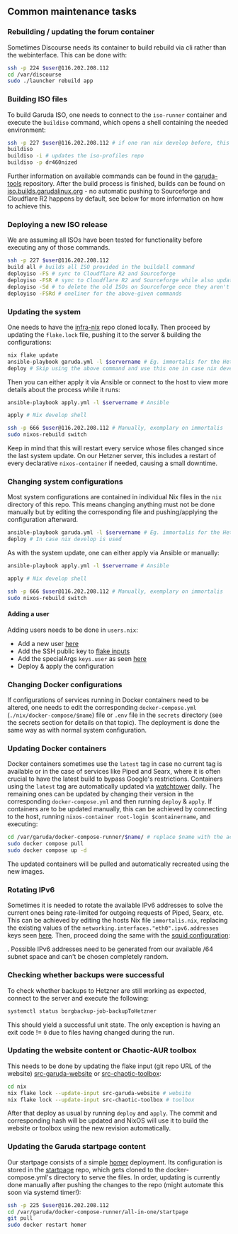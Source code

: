 ## Common maintenance tasks

### Rebuilding / updating the forum container

Sometimes Discourse needs its container to build rebuild via cli rather than the webinterface. This can be done with:

```sh
ssh -p 224 $user@116.202.208.112
cd /var/discourse
sudo ./launcher rebuild app
```

### Building ISO files

To build Garuda ISO, one needs to connect to the `iso-runner` container and execute the `buildiso` command, which opens a shell containing the needed environment:

```sh
ssh -p 227 $user@116.202.208.112 # if one ran nix develop before, this can be skipped
buildiso
buildiso -i # updates the iso-profiles repo
buildiso -p dr460nized
```

Further information on available commands can be found in the [garuda-tools](https://gitlab.com/garuda-linux/tools/garuda-tools) repository.
After the build process is finished, builds can be found on [iso.builds.garudalinux.org](https://iso.builds.garudalinux.org/iso/garuda/) - no automatic pushing to Sourceforge and Cloudflare R2 happens by default, see below for more information on how to achieve this.

### Deploying a new ISO release

We are assuming all ISOs have been tested for functionality before executing any of those commands.

```sh
ssh -p 227 $user@116.202.208.112
build all # builds all ISO provided in the buildall command
deployiso -FS # sync to Cloudflare R2 and Sourceforge
deployiso -FSR # sync to Cloudflare R2 and Sourceforge while also updating the latest (stable, non-nightly) release
deployiso -Sd # to delete the old ISOs on Sourceforge once they aren't needed anymore
deployiso -FSRd # oneliner for the above-given commands
```

### Updating the system

One needs to have the [infra-nix](https://gitlab.com/garuda-linux/infra-nix) repo cloned locally. Then proceed by updating the `flake.lock` file, pushing it to the server & building the configurations:

```sh
nix flake update
ansible-playbook garuda.yml -l $servername # Eg. immortalis for the Hetzner host
deploy # Skip using the above command and use this one in case nix develop was used
```

Then you can either apply it via Ansible or connect to the host to view more details about the process while it runs:

```sh
ansible-playbook apply.yml -l $servername # Ansible

apply # Nix develop shell

ssh -p 666 $user@116.202.208.112 # Manually, exemplary on immortalis
sudo nixos-rebuild switch
```

Keep in mind that this will restart every service whose files changed since the last system update. On our Hetzner server, this includes a restart of every declarative `nixos-container` if needed, causing a small downtime.

### Changing system configurations

Most system configurations are contained in individual Nix files in the `nix` directory of this repo. This means changing anything must not be done manually but by editing the corresponding file and pushing/applying the configuration afterward.

```sh
ansible-playbook garuda.yml -l $servername # Eg. immortalis for the Hetzner host
deploy # In case nix develop is used
```

As with the system update, one can either apply via Ansible or manually:

```sh
ansible-playbook apply.yml -l $servername # Ansible

apply # Nix develop shell

ssh -p 666 $user@116.202.208.112 # Manually, exemplary on immortalis
sudo nixos-rebuild switch
```

#### Adding a user

Adding users needs to be done in `users.nix`:

- Add a new user [here](https://gitlab.com/garuda-linux/infra-nix/-/blob/main/nixos/modules/users.nix?ref_type=heads#L14)
- Add the SSH public key to [flake inputs](https://gitlab.com/garuda-linux/infra-nix/-/blob/main/flake.nix?ref_type=heads#L43)
- Add the specialArgs `keys.user` as seen [here](https://gitlab.com/garuda-linux/infra-nix/-/blob/main/nixos/flake-module.nix?ref_type=heads#L38)
- Deploy & apply the configuration

### Changing Docker configurations

If configurations of services running in Docker containers need to be altered, one needs to edit the corresponding `docker-compose.yml` (`./nix/docker-compose/$name`) file or `.env` file in the `secrets` directory (see the secrets section for details on that topic). The deployment is done the same way as with normal system configuration.

### Updating Docker containers

Docker containers sometimes use the `latest` tag in case no current tag is available or in the case of services like Piped and Searx, where it is often crucial to have the latest build to bypass Google's restrictions. Containers using the `latest` tag are automatically updated via [watchtower](https://containrrr.dev/watchtower/) daily. The remaining ones can be updated by changing their version in the corresponding `docker-compose.yml` and then running `deploy` & `apply`. If containers are to be updated manually, this can be achieved by connecting to the host, running `nixos-container root-login $containername`, and executing:

```sh
cd /var/garuda/docker-compose-runner/$name/ # replace $name with the actual docker-compose.yml or autocomplete via tab
sudo docker compose pull
sudo docker compose up -d
```

The updated containers will be pulled and automatically recreated using the new images.

### Rotating IPv6

Sometimes it is needed to rotate the available IPv6 addresses to solve the current ones being rate-limited for outgoing requests of Piped, Searx, etc. This can be achieved by editing the hosts Nix file `immortalis.nix`, replacing the existing values of the `networking.interfaces."eth0".ipv6.addresses` keys seen [here](https://gitlab.com/garuda-linux/infra-nix/-/blob/main/nixos/hosts/immortalis.nix?ref_type=heads#L30). Then, proceed doing the same with the [squid configuration](https://gitlab.com/garuda-linux/infra-nix/-/blob/main/nixos/hosts/immortalis.nix?ref_type=heads#L219):

. Possible IPv6 addresses need to be generated from our available /64 subnet space and can't be chosen completely random.

### Checking whether backups were successful

To check whether backups to Hetzner are still working as expected, connect to the server and execute the following:

```sh
systemctl status borgbackup-job-backupToHetzner
```

This should yield a successful unit state. The only exception is having an exit code != `0` due to files having changed during the run.

### Updating the website content or Chaotic-AUR toolbox

This needs to be done by updating the flake input (git repo URL of the website) [src-garuda-website](https://gitlab.com/garuda-linux/infra-nix/-/blob/main/nix/flake.nix?ref_type=heads#L60) or [src-chaotic-toolbox](https://gitlab.com/garuda-linux/infra-nix/-/blob/main/nix/flake.nix?ref_type=heads#L44):

```sh
cd nix
nix flake lock --update-input src-garuda-website # website
nix flake lock --update-input src-chaotic-toolbox # toolbox
```

After that deploy as usual by running `deploy` and `apply`. The commit and corresponding hash will be updated and NixOS will use it to build the website or toolbox using the new revision automatically.

### Updating the Garuda startpage content

Our startpage consists of a simple [homer](https://github.com/bastienwirtz/homer) deployment. Its configuration is stored in the [startpage](https://gitlab.com/garuda-linux/website/startpage) repo, which gets cloned to the docker-compose.yml's directory to serve the files. In order, updating is currently done manually after pushing the changes to the repo (might automate this soon via systemd timer!):

```sh
ssh -p 225 $user@116.202.208.112
cd /var/garuda/docker-compose-runner/all-in-one/startpage
git pull
sudo docker restart homer
```
